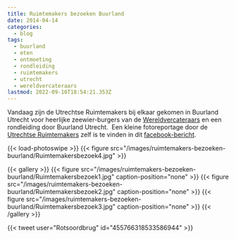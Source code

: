 ```yaml
---
title: Ruimtemakers bezoeken Buurland
date: 2014-04-14
categories:
  - blog
tags:
  - buurland
  - eten
  - ontmoeting
  - rondleiding
  - ruimtemakers
  - utrecht
  - wereldvercateraars
lastmod: 2022-09-16T18:54:21.353Z
---
```


Vandaag zijn de Utrechtse Ruimtemakers bij elkaar gekomen in Buurland Utrecht voor heerlijke zeewier-burgers van de [Wereldvercateraars](https://www.facebook.com/dewereldvercateraars) en een rondleiding door Buurland Utrecht.  Een kleine fotoreportage door de [Utrechtse Ruimtemakers](https://www.facebook.com/utrechtseruimtemakers) zelf is te vinden in dit [facebook-bericht](https://www.facebook.com/utrechtseruimtemakers/posts/910346152439960). 

{{< load-photoswipe >}}
{{< figure src="/images/ruimtemakers-bezoeken-buurland/Ruimtemakersbezoek4.jpg" >}}

{{< gallery >}}
  {{< figure src="/images/ruimtemakers-bezoeken-buurland/Ruimtemakersbezoek1.jpg" caption-position="none" >}}
  {{< figure src="/images/ruimtemakers-bezoeken-buurland/Ruimtemakersbezoek2.jpg" caption-position="none" >}}
  {{< figure src="/images/ruimtemakers-bezoeken-buurland/Ruimtemakersbezoek3.jpg" caption-position="none" >}}
{{< /gallery >}}


{{< tweet user="Rotsoordbrug" id="455766318533586944" >}}



